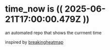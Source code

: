 # time_now is (( 2025-06-21T17:00:00.479Z ))

an automated repo that shows the currnent time

inspired by [breakingheatmap](https://github.com/breakingheatmap/breakingheatmap)